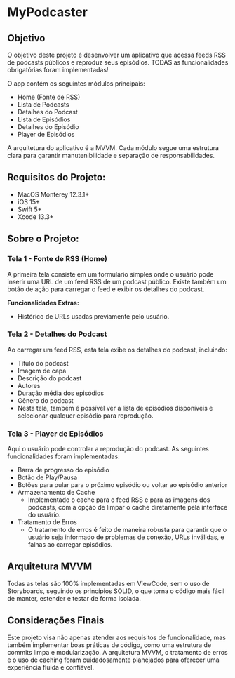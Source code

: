 # MyPodcaster

## Objetivo
O objetivo deste projeto é desenvolver um aplicativo que acessa feeds RSS de podcasts públicos e reproduz seus episódios. TODAS as funcionalidades obrigatórias foram implementadas!

O app contém os seguintes módulos principais:

- Home (Fonte de RSS)
- Lista de Podcasts
- Detalhes do Podcast
- Lista de Episódios
- Detalhes do Episódio
- Player de Episódios
  
A arquitetura do aplicativo é a MVVM. 
Cada módulo segue uma estrutura clara para garantir manutenibilidade e separação de responsabilidades.

## Requisitos do Projeto:

- MacOS Monterey 12.3.1+
- iOS 15+
- Swift 5+
- Xcode 13.3+

## Sobre o Projeto:

### Tela 1 - Fonte de RSS (Home)
A primeira tela consiste em um formulário simples onde o usuário pode inserir uma URL de um feed RSS de um podcast público. Existe também um botão de ação para carregar o feed e exibir os detalhes do podcast.

**Funcionalidades Extras:**

- Histórico de URLs usadas previamente pelo usuário.

### Tela 2 - Detalhes do Podcast
Ao carregar um feed RSS, esta tela exibe os detalhes do podcast, incluindo:

- Título do podcast
- Imagem de capa
- Descrição do podcast
- Autores
- Duração média dos episódios
- Gênero do podcast
- Nesta tela, também é possível ver a lista de episódios disponíveis e selecionar qualquer episódio para reprodução.

### Tela 3 - Player de Episódios
Aqui o usuário pode controlar a reprodução do podcast. 
As seguintes funcionalidades foram implementadas:

- Barra de progresso do episódio
- Botão de Play/Pausa
- Botões para pular para o próximo episódio ou voltar ao episódio anterior
- Armazenamento de Cache
  - Implementado o cache para o feed RSS e para as imagens dos podcasts, com a opção de limpar o cache diretamente pela interface do usuário.
- Tratamento de Erros
  - O tratamento de erros é feito de maneira robusta para garantir que o usuário seja informado de problemas de conexão, URLs inválidas, e falhas ao carregar episódios.

## Arquitetura MVVM
Todas as telas são 100% implementadas em ViewCode, sem o uso de Storyboards, seguindo os princípios SOLID, o que torna o código mais fácil de manter, estender e testar de forma isolada.

## Considerações Finais
Este projeto visa não apenas atender aos requisitos de funcionalidade, mas também implementar boas práticas de código, como uma estrutura de commits limpa e modularização. A arquitetura MVVM, o tratamento de erros e o uso de caching foram cuidadosamente planejados para oferecer uma experiência fluida e confiável.
